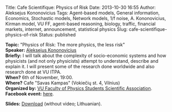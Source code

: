 Title: Cafe Scientifique: Physics of Risk
Date: 2013-10-30 16:55
Author: Aleksejus Kononovicius
Tags: Agent-based models, General information, Economics, Stochastic models, Network models, 1/f noise, A. Kononovicius, Kirman model, VU FF, agent-based reasoning, biology, traffic, financial markets, internet, announcement, statistical physics
Slug: cafe-scientifique-physics-of-risk
Status: published

**Topic:** "Physics of Risk: The
more physics, the less risk"  
**Speaker:** [Aleksejus Kononovicius](http://kononovicius.lt/en/)  
**Briefly:** I will talk about the complexity of socio-economic systems
and how physicists (and not only physicists) attempt to understand,
describe and explain it. I will present some of the research done
worldwide and also research done at VU ITPA.  
**When?** 6th of November, 19:00.  
**Where?** Cafe "Savas Kampas" (Vokiečių st. 4, Vilnius)  
**Organized by:** [VU Faculty of Physics Students Scientific
Association](http://www.smd.ff.vu.lt/).  
**Facebook event:**
[here](https://www.facebook.com/events/197125190473421/).

**Slides:**
[Download](/uploads/biblio/biblio_1383769508.pdf)
(without video; Lithuanian).
